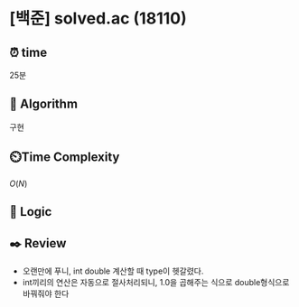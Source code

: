 # [백준] solved.ac (18110)

## ⏰  **time**
25분

## :pushpin: **Algorithm**
구현

## ⏲️**Time Complexity**

$O(N)$

## :round_pushpin: **Logic**

## :black_nib: **Review**
- 오랜만에 푸니, int double 계산할 때 type이 헷갈렸다.
- int끼리의 연산은 자동으로 절사처리되니, 1.0을 곱해주는 식으로 double형식으로 바꿔줘야 한다
